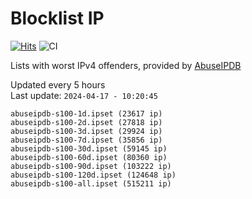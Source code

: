 # Blocklist IP

[![Hits](https://hits.seeyoufarm.com/api/count/incr/badge.svg?url=https%3A%2F%2Fgithub.com%2Fborestad%2Fblocklist-ip%2F&count_bg=%2379C83D&title_bg=%23555555&icon=&icon_color=%23E7E7E7&title=hits&edge_flat=false)](https://hits.seeyoufarm.com)  ![CI](https://img.shields.io/github/workflow/status/borestad/blocklist-ip/CI?style=flat-square)

Lists with worst IPv4 offenders, provided by [AbuseIPDB](https://www.abuseipdb.com/)

<!-- FOOTER-PLACEHOLDER -->
Updated every 5 hours<br>
Last update: `2024-04-17 - 10:20:45`
```
abuseipdb-s100-1d.ipset (23617 ip)
abuseipdb-s100-2d.ipset (27818 ip)
abuseipdb-s100-3d.ipset (29924 ip)
abuseipdb-s100-7d.ipset (35856 ip)
abuseipdb-s100-30d.ipset (59145 ip)
abuseipdb-s100-60d.ipset (80360 ip)
abuseipdb-s100-90d.ipset (103222 ip)
abuseipdb-s100-120d.ipset (124648 ip)
abuseipdb-s100-all.ipset (515211 ip)
```

